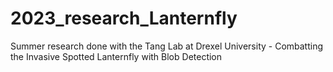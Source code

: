 # 2023_research_Lanternfly
Summer research done with the Tang Lab at Drexel University - Combatting the Invasive Spotted Lanternfly with Blob Detection 
